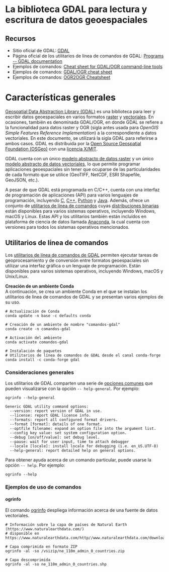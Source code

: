 # La biblioteca GDAL para lectura y escritura de datos geoespaciales

## Recursos
* Sitio oficial de GDAL: [GDAL](https://gdal.org/)
* Página oficial de los utilitarios de línea de comandos de GDAL: [Programs -- GDAL documentation](https://gdal.org/programs/)
* Ejemplos de comandos: [Cheat sheet for GDAL/OGR command-line tools](https://github.com/dwtkns/gdal-cheat-sheet)
* Ejemplos de comandos: [GDAL/OGR cheat sheet](https://github.com/glw/gdalcheatsheet)
* Ejemplos de comandos: [OGR2OGR Cheatsheet](https://www.bostongis.com/PrinterFriendly.aspx?content_name=ogr_cheatsheet)

# Características generales
[Geospatial Data Abstraction Library (GDAL)](https://gdal.org/) es una biblioteca para leer y escribir datos geoespaciales en varios formatos [raster](https://gdal.org/drivers/raster/) y [vectoriales](https://gdal.org/drivers/vector/). En ocasiones, también es denominada GDAL/OGR, en donde GDAL se refiere a la funcionalidad para datos raster y OGR (sigla antes usada para *OpenGIS Simple Features Reference Implementation*) a la correspondiente a datos vectoriales. En este documento, se utilizará la sigla GDAL para referirse a ambos casos. GDAL es distribuida por la [Open Source Geospatial Foundation (OSGeo)](https://www.osgeo.org/) con una [licencia X/MIT](https://gdal.org/license.html#license).

GDAL cuenta con un único [modelo abstracto de datos raster](https://gdal.org/user/raster_data_model.html) y un único [modelo abstracto de datos vectoriales](https://gdal.org/user/vector_data_model.html), lo que permite programar aplicaciones geoespaciales sin tener que ocuparse de las particularidades de cada formato que se utilice (GeoTIFF, NetCDF, ESRI Shapefile, GeoJSON, etc.).

A pesar de que GDAL está programada en C/C++, cuenta con una interfaz de programación de aplicaciones (API) para varios lenguajes de programación, incluyendo [C](https://gdal.org/api/index.html#c-api), [C++](https://gdal.org/api/index.html#id3), [Python](https://gdal.org/python/index.html) y [Java](https://gdal.org/java/overview-summary.html). Además, ofrece un conjunto de [utilitarios de línea de comandos](https://gdal.org/programs/) cuyas [distribuciones binarias](https://gdal.org/download.html#binaries) están disponibles para varios sistemas operativos, incluyendo Windows, macOS y Linux. Estas API y los utilitarios también están incluídos en plataforma de ciencia de datos llamada [Anaconda](https://www.anaconda.com/), la cual cuenta con versiones para todos los sistemas operativos mencionados.

## Utilitarios de línea de comandos
Los [utilitarios de línea de comandos de GDAL](https://gdal.org/programs/) permiten ejecutar tareas de geoprocesamiento y de conversión entre formatos geoespaciales sin utilizar una interfaz gráfica o un lenguaje de programación. Están disponibles para varios sistemas operativos, incluyendo Windows, macOS y Unix/Linux.

**Creación de un ambiente Conda**  
A continuación, se crea un ambiente Conda en el que se instalan los utilitarios de línea de comandos de GDAL y se presentan varios ejemplos de su uso.
```shell
# Actualización de Conda
conda update -n base -c defaults conda

# Creación de un ambiente de nombre "comandos-gdal"
conda create -n comandos-gdal

# Activación del ambiente
conda activate comandos-gdal

# Instalación de paquetes
# Utilitarios de línea de comandos de GDAL desde el canal conda-forge
conda install -c conda-forge gdal
```

### Consideraciones generales
Los utilitarios de GDAL comparten una serie de [opciones comunes](https://gdal.org/programs/raster_common_options.html#raster-common-options) que pueden visualizarse con la opción `-- help-general`. Por ejemplo:
```shell
ogrinfo --help-general
```
```shell
Generic GDAL utility command options:
  --version: report version of GDAL in use.
  --license: report GDAL license info.
  --formats: report all configured format drivers.
  --format [format]: details of one format.
  --optfile filename: expand an option file into the argument list.
  --config key value: set system configuration option.
  --debug [on/off/value]: set debug level.
  --pause: wait for user input, time to attach debugger
  --locale [locale]: install locale for debugging (i.e. en_US.UTF-8)
  --help-general: report detailed help on general options.
  ```
  
Para obtener ayuda acerca de un comando particular, puede usarse la opción `-- help`. Por ejemplo:
```shell
ogrinfo --help
```

### Ejemplos de uso de comandos
#### ogrinfo
El comando [ogrinfo](https://gdal.org/programs/ogrinfo.html) despliega información acerca de una fuente de datos vectoriales.

```shell
# Información sobre la capa de países de Natural Earth (https://www.naturalearthdata.com/)
# disponible en https://www.naturalearthdata.com/http//www.naturalearthdata.com/download/110m/cultural/ne_110m_admin_0_countries.zip

# Capa comprimida en formato ZIP
ogrinfo -al -so /vsizip/ne_110m_admin_0_countries.zip

# Capa descomprimida
ogrinfo -al -so ne_110m_admin_0_countries.shp
```
